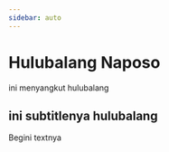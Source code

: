 ```yaml
---
sidebar: auto
---
```


# Hulubalang Naposo

ini menyangkut hulubalang

## ini subtitlenya hulubalang

Begini textnya
